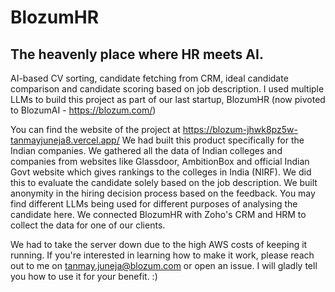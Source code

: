 # BlozumHR

## The heavenly place where HR meets AI.

AI-based CV sorting, candidate fetching from CRM, ideal candidate comparison and candidate scoring based on job description. I used multiple LLMs to build this project as part of our last startup, BlozumHR (now pivoted to BlozumAI - https://blozum.com/)

You can find the website of the project at https://blozum-jhwk8pz5w-tanmayjuneja8.vercel.app/
We had built this product specifically for the Indian companies. We gathered all the data of Indian colleges and companies from websites like Glassdoor, AmbitionBox and official Indian Govt website which gives rankings to the colleges in India (NIRF).
We did this to evaluate the candidate solely based on the job description. We built anonymity in the hiring decision process based on the feedback. You may find different LLMs being used for different purposes of analysing the candidate here. We connected BlozumHR with Zoho's CRM and HRM to collect the data for one of our clients.

We had to take the server down due to the high AWS costs of keeping it running. If you're interested in learning how to make it work, please reach out to me on tanmay.juneja@blozum.com or open an issue. I will gladly tell you how to use it for your benefit. :)
